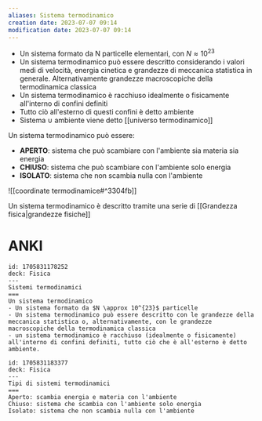```yaml
---
aliases: Sistema termodinamico
creation date: 2023-07-07 09:14
modification date: 2023-07-07 09:14
---
```


- Un sistema formato da N particelle elementari, con $N \approx 10^{23}$
- Un sistema termodinamico può essere descritto considerando i valori medi di velocità, energia cinetica e grandezze di meccanica statistica in generale.
  Alternativamente grandezze macroscopiche della termodinamica classica
- Un sistema termodinamico è racchiuso idealmente o fisicamente all'interno di confini definiti
- Tutto ciò all'esterno di questi confini è detto ambiente
- Sistema $\cup$ ambiente viene detto [[universo termodinamico]]

Un sistema termodinamico può essere:
- **APERTO**: sistema che può scambiare con l'ambiente sia materia sia energia
- **CHIUSO**: sistema che può scambiare con l'ambiente solo energia
- **ISOLATO**: sistema che non scambia nulla con l'ambiente


![[coordinate termodinamice#^3304fb]]

Un sistema termodinamico è descritto tramite una serie di [[Grandezza fisica|grandezze fisiche]]
# ANKI

```anki
id: 1705831178252
deck: Fisica
---
Sistemi termodinamici
===
Un sistema termodinamico
- Un sistema formato da $N \approx 10^{23}$ particelle
- Un sistema termodinamico può essere descritto con le grandezze della meccanica statistica o, alternativamente, con le grandezze macroscopiche della termodinamica classica
- un sistema termodinamico è racchiuso (idealmente o fisicamente) all'interno di confini definiti, tutto ciò che è all'esterno è detto ambiente.
```


```anki
id: 1705831183377
deck: Fisica
---
Tipi di sistemi termodinamici
===
Aperto: scambia energia e materia con l'ambiente
Chiuso: sistema che scambia con l'ambiente solo energia
Isolato: sistema che non scambia nulla con l'ambiente
```
